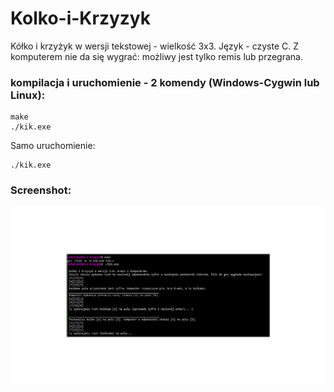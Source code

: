 # Kolko-i-Krzyzyk
Kółko i krzyżyk w wersji tekstowej - wielkość 3x3. Język - czyste C.
Z komputerem nie da się wygrać: możliwy jest tylko remis lub przegrana.

### kompilacja i uruchomienie - 2 komendy (Windows-Cygwin lub Linux):

	make
	./kik.exe

Samo uruchomienie:

	./kik.exe

### Screenshot:

![kik.exe](https://github.com/collector1871/Kolko-i-Krzyzyk/blob/master/kik-screen.jpg)